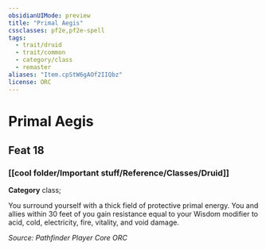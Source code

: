 ```yaml
---
obsidianUIMode: preview
title: "Primal Aegis"
cssclasses: pf2e,pf2e-spell
tags:
  - trait/druid
  - trait/common
  - category/class
  - remaster
aliases: "Item.cpStW6gAOf2IIQbz"
license: ORC
---
```

# Primal Aegis
## Feat 18
### [[cool folder/Important stuff/Reference/Classes/Druid]]

**Category** class; 




You surround yourself with a thick field of protective primal energy. You and allies within 30 feet of you gain resistance equal to your Wisdom modifier to acid, cold, electricity, fire, vitality, and void damage.

*Source: Pathfinder Player Core*
*ORC*